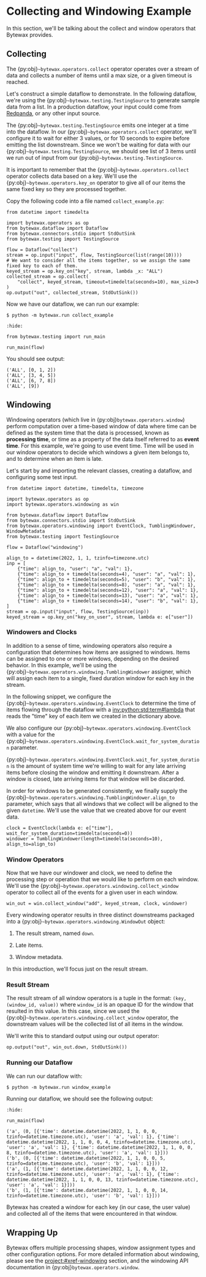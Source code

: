 # Collecting and Windowing Example

In this section, we'll be talking about the collect and window
operators that Bytewax provides.

## Collecting

The {py:obj}`~bytewax.operators.collect` operator operates over a
stream of data and collects a number of items until a max size, or a
given timeout is reached.

Let's construct a simple dataflow to demonstrate. In the following
dataflow, we're using the {py:obj}`~bytewax.testing.TestingSource` to
generate sample data from a list. In a production dataflow, your input
could come from [Redpanda](https://redpanda.com/), or any other input
source.

The {py:obj}`~bytewax.testing.TestingSource` emits one integer at a
time into the dataflow. In our {py:obj}`~bytewax.operators.collect`
operator, we'll configure it to wait for either 3 values, or for 10
seconds to expire before emitting the list downstream. Since we won't
be waiting for data with our {py:obj}`~bytewax.testing.TestingSource`,
we should see list of 3 items until we run out of input from our
{py:obj}`~bytewax.testing.TestingSource`.

It is important to remember that the
{py:obj}`~bytewax.operators.collect` operator collects data based on a
key. We'll use the {py:obj}`~bytewax.operators.key_on` operator to
give all of our items the same fixed key so they are processed
together.

Copy the following code into a file named `collect_example.py`:

```{testcode}
from datetime import timedelta

import bytewax.operators as op
from bytewax.dataflow import Dataflow
from bytewax.connectors.stdio import StdOutSink
from bytewax.testing import TestingSource

flow = Dataflow("collect")
stream = op.input("input", flow, TestingSource(list(range(10))))
# We want to consider all the items together, so we assign the same fixed key to each of them.
keyed_stream = op.key_on("key", stream, lambda _x: "ALL")
collected_stream = op.collect(
    "collect", keyed_stream, timeout=timedelta(seconds=10), max_size=3
)
op.output("out", collected_stream, StdOutSink())
```

Now we have our dataflow, we can run our example:

```console
$ python -m bytewax.run collect_example
```

```{testcode}
:hide:

from bytewax.testing import run_main

run_main(flow)
```

You should see output:

```{testoutput}
('ALL', [0, 1, 2])
('ALL', [3, 4, 5])
('ALL', [6, 7, 8])
('ALL', [9])
```

## Windowing

Windowing operators (which live in {py:obj}`bytewax.operators.window`)
perform computation over a time-based window of data where time can be
defined as the system time that the data is processed, known as
**processing time**, or time as a property of the data itself referred
to as **event time**. For this example, we're going to use event time.
Time will be used in our window operators to decide which windows a
given item belongs to, and to determine when an item is late.

Let's start by and importing the relevant classes, creating a
dataflow, and configuring some test input.

```{testcode}
from datetime import datetime, timedelta, timezone

import bytewax.operators as op
import bytewax.operators.windowing as win

from bytewax.dataflow import Dataflow
from bytewax.connectors.stdio import StdOutSink
from bytewax.operators.windowing import EventClock, TumblingWindower, WindowMetadata
from bytewax.testing import TestingSource

flow = Dataflow("windowing")

align_to = datetime(2022, 1, 1, tzinfo=timezone.utc)
inp = [
    {"time": align_to, "user": "a", "val": 1},
    {"time": align_to + timedelta(seconds=4), "user": "a", "val": 1},
    {"time": align_to + timedelta(seconds=5), "user": "b", "val": 1},
    {"time": align_to + timedelta(seconds=8), "user": "a", "val": 1},
    {"time": align_to + timedelta(seconds=12), "user": "a", "val": 1},
    {"time": align_to + timedelta(seconds=13), "user": "a", "val": 1},
    {"time": align_to + timedelta(seconds=14), "user": "b", "val": 1},
]
stream = op.input("input", flow, TestingSource(inp))
keyed_stream = op.key_on("key_on_user", stream, lambda e: e["user"])
```

### Windowers and Clocks

In addition to a sense of time, windowing operators also require a
configuration that determines how items are assigned to windows. Items
can be assigned to one or more windows, depending on the desired
behavior. In this example, we'll be using the
{py:obj}`~bytewax.operators.windowing.TumblingWindower` assigner, which
will assign each item to a single, fixed duration window for each key
in the stream.

In the following snippet, we configure the
{py:obj}`~bytewax.operators.windowing.EventClock` to determine the
time of items flowing through the dataflow with a
<inv:python:std:term#lambda> that reads the "time" key of each item we
created in the dictionary above.

We also configure our {py:obj}`~bytewax.operators.windowing.EventClock`
with a value for the
{py:obj}`~bytewax.operators.windowing.EventClock.wait_for_system_duration`
parameter.

{py:obj}`~bytewax.operators.windowing.EventClock.wait_for_system_duration`
is the amount of system time we're willing to wait for any late
arriving items before closing the window and emitting it downstream.
After a window is closed, late arriving items for that window will be
discarded.

In order for windows to be generated consistently, we finally supply
the {py:obj}`~bytewax.operators.windowing.TumblingWindower.align_to`
parameter, which says that all windows that we collect will be aligned
to the given `datetime`. We'll use the value that we created above for
our event data.

```{testcode}
clock = EventClock(lambda e: e["time"], wait_for_system_duration=timedelta(seconds=0))
windower = TumblingWindower(length=timedelta(seconds=10), align_to=align_to)
```

### Window Operators

Now that we have our windower and clock, we need to define the
processing step or operation that we would like to perform on each
window. We'll use the
{py:obj}`~bytewax.operators.windowing.collect_window` operator to collect
all of the events for a given user in each window.

```{testcode}
win_out = win.collect_window("add", keyed_stream, clock, windower)
```

Every windowing operator results in three distinct downstreams
packaged into a {py:obj}`~bytewax.operators.windowing.WindowOut` object:

1. The result stream, named `down`.

2. Late items.

3. Window metadata.

In this introduction, we'll focus just on the result stream.

### Result Stream

The result stream of all window operators is a tuple in the format:
`(key, (window_id, value))` where `window_id` is an opaque ID for the
window that resulted in this value. In this case, since we used the
{py:obj}`~bytewax.operators.windowing.collect_window` operator, the
downstream values will be the collected list of all items in the
window.

We'll write this to standard output using our output operator:

```{testcode}
op.output("out", win_out.down, StdOutSink())
```

### Running our Dataflow

We can run our dataflow with:

```console
$ python -m bytewax.run window_example
```

Running our dataflow, we should see the following output:

```{testcode}
:hide:

run_main(flow)
```

```{testoutput}
('a', (0, [{'time': datetime.datetime(2022, 1, 1, 0, 0, tzinfo=datetime.timezone.utc), 'user': 'a', 'val': 1}, {'time': datetime.datetime(2022, 1, 1, 0, 0, 4, tzinfo=datetime.timezone.utc), 'user': 'a', 'val': 1}, {'time': datetime.datetime(2022, 1, 1, 0, 0, 8, tzinfo=datetime.timezone.utc), 'user': 'a', 'val': 1}]))
('b', (0, [{'time': datetime.datetime(2022, 1, 1, 0, 0, 5, tzinfo=datetime.timezone.utc), 'user': 'b', 'val': 1}]))
('a', (1, [{'time': datetime.datetime(2022, 1, 1, 0, 0, 12, tzinfo=datetime.timezone.utc), 'user': 'a', 'val': 1}, {'time': datetime.datetime(2022, 1, 1, 0, 0, 13, tzinfo=datetime.timezone.utc), 'user': 'a', 'val': 1}]))
('b', (1, [{'time': datetime.datetime(2022, 1, 1, 0, 0, 14, tzinfo=datetime.timezone.utc), 'user': 'b', 'val': 1}]))
```

Bytewax has created a window for each key (in our case, the user
value) and collected all of the items that were encountered in that
window.

## Wrapping Up

Bytewax offers multiple processing shapes, window assignment types and
other configuration options. For more detailed information about
windowing, please see the <project:#xref-windowing> section, and the
windowing API documentation in {py:obj}`bytewax.operators.window`.
